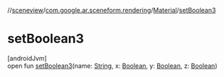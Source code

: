 //[sceneview](../../../index.md)/[com.google.ar.sceneform.rendering](../index.md)/[Material](index.md)/[setBoolean3](set-boolean3.md)

# setBoolean3

[androidJvm]\
open fun [setBoolean3](set-boolean3.md)(name: [String](https://developer.android.com/reference/kotlin/java/lang/String.html), x: [Boolean](https://kotlinlang.org/api/latest/jvm/stdlib/kotlin/-boolean/index.html), y: [Boolean](https://kotlinlang.org/api/latest/jvm/stdlib/kotlin/-boolean/index.html), z: [Boolean](https://kotlinlang.org/api/latest/jvm/stdlib/kotlin/-boolean/index.html))
